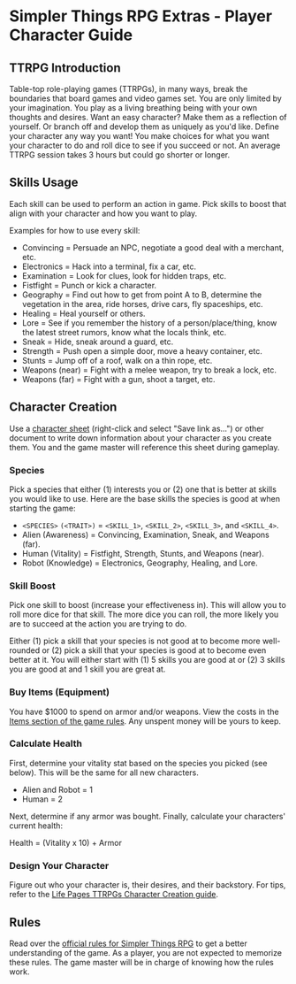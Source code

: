# Simpler Things RPG Extras - Player Character Guide

## TTRPG Introduction

Table-top role-playing games (TTRPGs), in many ways, break the boundaries that board games and video games set. You are only limited by your imagination. You play as a living breathing being with your own thoughts and desires. Want an easy character? Make them as a reflection of yourself. Or branch off and develop them as uniquely as you'd like. Define your character any way you want! You make choices for what you want your character to do and roll dice to see if you succeed or not. An average TTRPG session takes 3 hours but could go shorter or longer.

## Skills Usage

Each skill can be used to perform an action in game. Pick skills to boost that align with your character and how you want to play.

Examples for how to use every skill:

- Convincing = Persuade an NPC, negotiate a good deal with a merchant, etc.
- Electronics = Hack into a terminal, fix a car, etc.
- Examination = Look for clues, look for hidden traps, etc.
- Fistfight = Punch or kick a character.
- Geography = Find out how to get from point A to B, determine the vegetation in the area, ride horses, drive cars, fly spaceships, etc.
- Healing = Heal yourself or others.
- Lore = See if you remember the history of a person/place/thing, know the latest street rumors, know what the locals think, etc.
- Sneak = Hide, sneak around a guard, etc.
- Strength = Push open a simple door, move a heavy container, etc.
- Stunts = Jump off of a roof, walk on a thin rope, etc.
- Weapons (near) = Fight with a melee weapon, try to break a lock, etc.
- Weapons (far) = Fight with a gun, shoot a target, etc.

## Character Creation

Use a [character sheet](https://github.com/ekultails/simpler_things_extras/raw/master/stre_character_sheet.fods) (right-click and select "Save link as...") or other document to write down information about your character as you create them. You and the game master will reference this sheet during gameplay.

### Species

Pick a species that either (1) interests you or (2) one that is better at skills you would like to use. Here are the base skills the species is good at when starting the game:

- `<SPECIES>` `(<TRAIT>)` = `<SKILL_1>`, `<SKILL_2>`, `<SKILL_3>`, and `<SKILL_4>`.
- Alien (Awareness) = Convincing, Examination, Sneak, and Weapons (far).
- Human (Vitality) = Fistfight, Strength, Stunts, and Weapons (near).
- Robot (Knowledge) = Electronics, Geography, Healing, and Lore.

### Skill Boost

Pick one skill to boost (increase your effectiveness in). This will allow you to roll more dice for that skill. The more dice you can roll, the more likely you are to succeed at the action you are trying to do.

Either (1) pick a skill that your species is not good at to become more well-rounded or (2) pick a skill that your species is good at to become even better at it. You will either start with (1) 5 skills you are good at or (2) 3 skills you are good at and 1 skill you are great at.

### Buy Items (Equipment)

You have $1000 to spend on armor and/or weapons. View the costs in the [Items section of the game rules](https://github.com/ekultails/simpler_things_rpg/blob/master/simpler_things.md#items). Any unspent money will be yours to keep.

### Calculate Health

First, determine your vitality stat based on the species you picked (see below). This will be the same for all new characters.

- Alien and Robot = 1
- Human = 2

Next, determine if any armor was bought. Finally, calculate your characters' current health:

Health = (Vitality x 10) + Armor

### Design Your Character

Figure out who your character is, their desires, and their backstory. For tips, refer to the [Life Pages TTRPGs Character Creation guide](https://github.com/ekultails/lifepages/blob/master/src/games/tabletop.rst#character-creation).

## Rules

Read over the [official rules for Simpler Things RPG](https://github.com/ekultails/simpler_things_rpg/blob/master/simpler_things.md) to get a better understanding of the game. As a player, you are not expected to memorize these rules. The game master will be in charge of knowing how the rules work.
